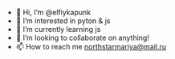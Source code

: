 - 👋 Hi, I’m @elfiykapunk
- 👀 I’m interested in pyton & js
- 🌱 I’m currently learning js
- 💞️ I’m looking to collaborate on anything!
- 📫 How to reach me northstarmariya@mail.ru

<!---
elfiykapunk/elfiykapunk is a ✨ special ✨ repository because its `README.md` (this file) appears on your GitHub profile.
You can click the Preview link to take a look at your changes.
--->

